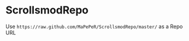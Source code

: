 ScrollsmodRepo
==============

Use `https://raw.github.com/MaPePeR/ScrollsmodRepo/master/` as a Repo URL
